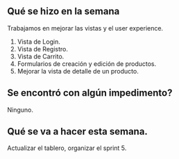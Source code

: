 ## Qué se hizo en la semana
Trabajamos en mejorar las vistas y el user experience.
1. Vista de Login.
2. Vista de Registro.
3. Vista de Carrito.
4. Formularios de creación y edición de productos.
5. Mejorar la vista de detalle de un producto.

## Se encontró con algún impedimento?
Ninguno.

## Qué se va a hacer esta semana.
Actualizar el tablero, organizar el sprint 5.

